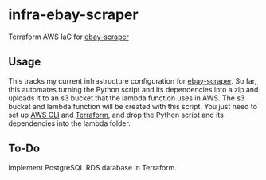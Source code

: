# infra-ebay-scraper
Terraform AWS IaC for [ebay-scraper](https://github.com/hunter-meloche/ebay-scraper)

## Usage
This tracks my current infrastructure configuration for [ebay-scraper](https://github.com/hunter-meloche/ebay-scraper). So far, this automates turning the Python script and its dependencies into a zip and uploads it to an s3 bucket that the lambda function uses in AWS. The s3 bucket and lambda function will be created with this script. You just need to set up [AWS CLI](https://aws.amazon.com/cli/) and [Terraform](https://developer.hashicorp.com/terraform/tutorials/aws-get-started/install-cli), and drop the Python script and its dependencies into the lambda folder.

## To-Do
Implement PostgreSQL RDS database in Terraform.
